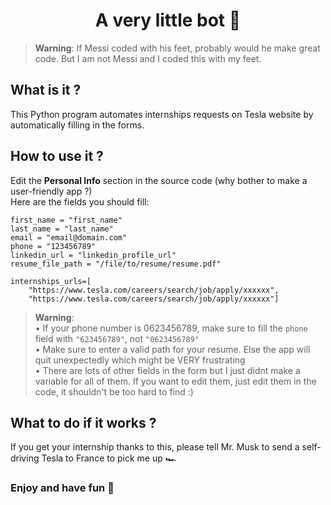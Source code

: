 <h1 align="center">
	A very little bot 🤖
</h1>

> **Warning**: If Messi coded with his feet, probably would he make great code. But I am not Messi and I coded this with my feet.  

## What is it ?
This Python program automates internships requests on Tesla website by automatically filling in the forms.  

## How to use it ?
Edit the **Personal Info** section in the source code (why bother to make a user-friendly app ?)  
Here are the fields you should fill:  
```
first_name = "first_name"  
last_name = "last_name"  
email = "email@domain.com"  
phone = "123456789"
linkedin_url = "linkedin_profile_url"  
resume_file_path = "/file/to/resume/resume.pdf"  

internships_urls=[
    "https://www.tesla.com/careers/search/job/apply/xxxxxx",
    "https://www.tesla.com/careers/search/job/apply/xxxxxx"]
```
> **Warning**:  
> • If your phone number is 0623456789, make sure to fill the ```phone``` field with ```"623456789"```, not ```"0623456789"```  
> • Make sure to enter a valid path for your resume. Else the app will quit unexpectedly which might be VERY frustrating  
> • There are lots of other fields in the form but I just didnt make a variable for all of them. If you want to edit them,
> just edit them in the code, it shouldn't be too hard to find :)

## What to do if it works ?
If you get your internship thanks to this, please tell Mr. Musk to send a self-driving Tesla to France to pick me up 🏎️  


### Enjoy and have fun 🎉
